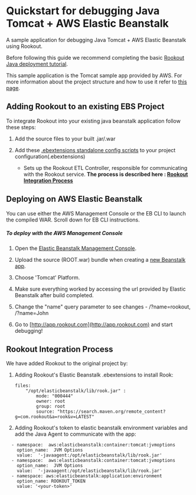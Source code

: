 # Quickstart for debugging Java Tomcat + AWS Elastic Beanstalk 

A sample application for debugging Java Tomcat + AWS Elastic Beanstalk using Rookout.

Before following this guide we recommend completing the basic [Rookout Java deployment tutorial](https://github.com/Rookout/tutorial-java).

This sample application is the Tomcat sample app provided by AWS.
For more information about the project structure and how to use it refer to [this page](https://docs.aws.amazon.com/elasticbeanstalk/latest/dg/java-getstarted.html).

## Adding Rookout to an existing EBS Project

To integrate Rookout into your existing java beanstalk application follow these steps:

1. Add the source files to your built .jar/.war

2. Add these [.ebextensions standalone config scripts](.ebextensions) to your project configuration(.ebextensions)
    * Sets up the Rookout ETL Controller, responsible for communicating with the Rookout service.
__The process is described here : [Rookout Integration Process](#rookout-integration-process)__

## Deploying on AWS Elastic Beanstalk

You can use either the AWS Management Console or the EB CLI to launch the compiled WAR. Scroll down for EB CLI instructions.

##### To deploy with the AWS Management Console
1. Open the [Elastic Beanstalk Management Console](https://console.aws.amazon.com/elasticbeanstalk/home).

2. Upload the source (ROOT.war) bundle when creating a [new Beanstalk app](https://console.aws.amazon.com/elasticbeanstalk/home#/gettingStarted).

3. Choose 'Tomcat' Platform.

4. Make sure everything worked by accessing the url provided by Elastic Beanstalk after build completed.

5. Change the "name" query parameter to see changes - /?name=rookout, /?name=John

6. Go to [http://app.rookout.com](http://app.rookout.com) and start debugging! 


## Rookout Integration Process
We have added Rookout to the original project by:

1. Adding Rookout's Elastic Beanstalk .ebextensions to install Rook:
    ```
    files:
        "/opt/elasticbeanstalk/lib/rook.jar" :
            mode: "000444"
            owner: root
            group: root
            source: "https://search.maven.org/remote_content?g=com.rookout&a=rook&v=LATEST"
    ```
2. Adding Rookout's token to elastic beanstalk environment variables and add the Java Agent to communicate with the app:
```
  - namespace:  aws:elasticbeanstalk:container:tomcat:jvmoptions
    option_name:  JVM Options
    value:  '-javaagent:/opt/elasticbeanstalk/lib/rook.jar'
  - namespace:  aws:elasticbeanstalk:container:tomcat:jvmoptions
    option_name:  JVM Options
    value:  '-javaagent:/opt/elasticbeanstalk/lib/rook.jar'
  - namespace: aws:elasticbeanstalk:application:environment
    option_name: ROOKOUT_TOKEN
    value: '<your-token>'
    
```

[Java + Rookout]: https://docs.rookout.com/docs/sdk-setup.html
[maven central]: https://mvnrepository.com/artifact/com.rookout/rook
